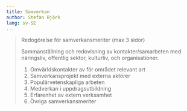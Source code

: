 ```yaml
---
title: Samverkan
author: Stefan Björk
lang: sv-SE
...
```


> Redogörelse för samverkansmeriter (max 3 sidor)
> 
> Sammanställning och redovisning av kontakter/samarbeten med näringsliv, offentlig sektor, kulturliv, och organisationer.
> 
> 1. Omvärldskontakter av för området relevant art
> 2. Samverkansprojekt med externa aktörer
> 3. Populärvetenskapliga arbeten
> 4. Medverkan i uppdragsutbildning
> 5. Erfarenhet av extern verksamhet
> 6. Övriga samverkansmeriter